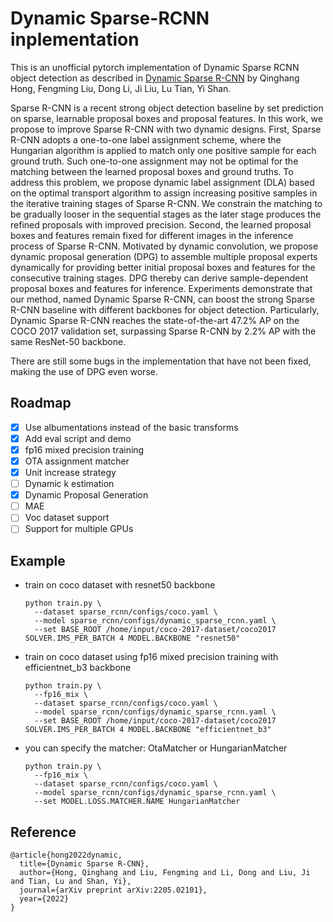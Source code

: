 # Dynamic Sparse-RCNN inplementation 
This is an unofficial pytorch implementation of Dynamic Sparse RCNN object detection as described in [Dynamic Sparse R-CNN](https://arxiv.org/abs/2205.02101) by Qinghang Hong, Fengming Liu, Dong Li, Ji Liu, Lu Tian, Yi Shan.

Sparse R-CNN is a recent strong object detection baseline by set prediction on sparse, learnable proposal boxes and proposal features. In this work, we propose to improve Sparse R-CNN with two dynamic designs. First, Sparse R-CNN adopts a one-to-one label assignment scheme, where the Hungarian algorithm is applied to match only one positive sample for each ground truth. Such one-to-one assignment may not be optimal for the matching between the learned proposal boxes and ground truths. To address this problem, we propose dynamic label assignment (DLA) based on the optimal transport algorithm to assign increasing positive samples in the iterative training stages of Sparse R-CNN. We constrain the matching to be gradually looser in the sequential stages as the later stage produces the refined proposals with improved precision. Second, the learned proposal boxes and features remain fixed for different images in the inference process of Sparse R-CNN. Motivated by dynamic convolution, we propose dynamic proposal generation (DPG) to assemble multiple proposal experts dynamically for providing better initial proposal boxes and features for the consecutive training stages. DPG thereby can derive sample-dependent proposal boxes and features for inference. Experiments demonstrate that our method, named Dynamic Sparse R-CNN, can boost the strong Sparse R-CNN baseline with different backbones for object detection. Particularly, Dynamic Sparse R-CNN reaches the state-of-the-art 47.2% AP on the COCO 2017 validation set, surpassing Sparse R-CNN by 2.2% AP with the same ResNet-50 backbone.

There are still some bugs in the implementation that have not been fixed, making the use of DPG even worse.


## Roadmap
- [x] Use albumentations instead of the basic transforms
- [x] Add eval script and demo
- [x] fp16 mixed precision training
- [x] OTA assignment matcher
- [x] Unit increase strategy
- [ ] Dynamic k estimation
- [x] Dynamic Proposal Generation
- [ ] MAE
- [ ] Voc dataset support 
- [ ] Support for multiple GPUs

## Example

- train on coco dataset with resnet50 backbone

    ```
    python train.py \
      --dataset sparse_rcnn/configs/coco.yaml \
      --model sparse_rcnn/configs/dynamic_sparse_rcnn.yaml \
      --set BASE_ROOT /home/input/coco-2017-dataset/coco2017 SOLVER.IMS_PER_BATCH 4 MODEL.BACKBONE "resnet50"
    ```

- train on coco dataset using fp16 mixed precision training with efficientnet_b3 backbone

    ```
    python train.py \
      --fp16_mix \
      --dataset sparse_rcnn/configs/coco.yaml \
      --model sparse_rcnn/configs/dynamic_sparse_rcnn.yaml \
      --set BASE_ROOT /home/input/coco-2017-dataset/coco2017 SOLVER.IMS_PER_BATCH 4 MODEL.BACKBONE "efficientnet_b3"
    ```
- you can specify the matcher: OtaMatcher or HungarianMatcher

    ```
    python train.py \
      --fp16_mix \
      --dataset sparse_rcnn/configs/coco.yaml \
      --model sparse_rcnn/configs/dynamic_sparse_rcnn.yaml \
      --set MODEL.LOSS.MATCHER.NAME HungarianMatcher
    ```
  
## Reference
```text
@article{hong2022dynamic,
  title={Dynamic Sparse R-CNN},
  author={Hong, Qinghang and Liu, Fengming and Li, Dong and Liu, Ji and Tian, Lu and Shan, Yi},
  journal={arXiv preprint arXiv:2205.02101},
  year={2022}
}
```
